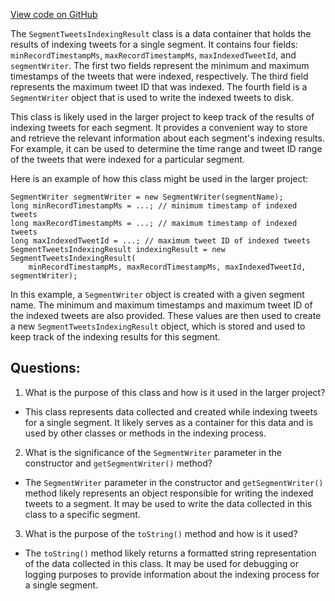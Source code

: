 [View code on GitHub](https://github.com/misbahsy/the-algorithm/src/java/com/twitter/search/earlybird/partition/freshstartup/SegmentTweetsIndexingResult.java)

The `SegmentTweetsIndexingResult` class is a data container that holds the results of indexing tweets for a single segment. It contains four fields: `minRecordTimestampMs`, `maxRecordTimestampMs`, `maxIndexedTweetId`, and `segmentWriter`. The first two fields represent the minimum and maximum timestamps of the tweets that were indexed, respectively. The third field represents the maximum tweet ID that was indexed. The fourth field is a `SegmentWriter` object that is used to write the indexed tweets to disk.

This class is likely used in the larger project to keep track of the results of indexing tweets for each segment. It provides a convenient way to store and retrieve the relevant information about each segment's indexing results. For example, it can be used to determine the time range and tweet ID range of the tweets that were indexed for a particular segment.

Here is an example of how this class might be used in the larger project:

```
SegmentWriter segmentWriter = new SegmentWriter(segmentName);
long minRecordTimestampMs = ...; // minimum timestamp of indexed tweets
long maxRecordTimestampMs = ...; // maximum timestamp of indexed tweets
long maxIndexedTweetId = ...; // maximum tweet ID of indexed tweets
SegmentTweetsIndexingResult indexingResult = new SegmentTweetsIndexingResult(
    minRecordTimestampMs, maxRecordTimestampMs, maxIndexedTweetId, segmentWriter);
```

In this example, a `SegmentWriter` object is created with a given segment name. The minimum and maximum timestamps and maximum tweet ID of the indexed tweets are also provided. These values are then used to create a new `SegmentTweetsIndexingResult` object, which is stored and used to keep track of the indexing results for this segment.
## Questions: 
 1. What is the purpose of this class and how is it used in the larger project?
- This class represents data collected and created while indexing tweets for a single segment. It likely serves as a container for this data and is used by other classes or methods in the indexing process.

2. What is the significance of the `SegmentWriter` parameter in the constructor and `getSegmentWriter()` method?
- The `SegmentWriter` parameter in the constructor and `getSegmentWriter()` method likely represents an object responsible for writing the indexed tweets to a segment. It may be used to write the data collected in this class to a specific segment.

3. What is the purpose of the `toString()` method and how is it used?
- The `toString()` method likely returns a formatted string representation of the data collected in this class. It may be used for debugging or logging purposes to provide information about the indexing process for a single segment.